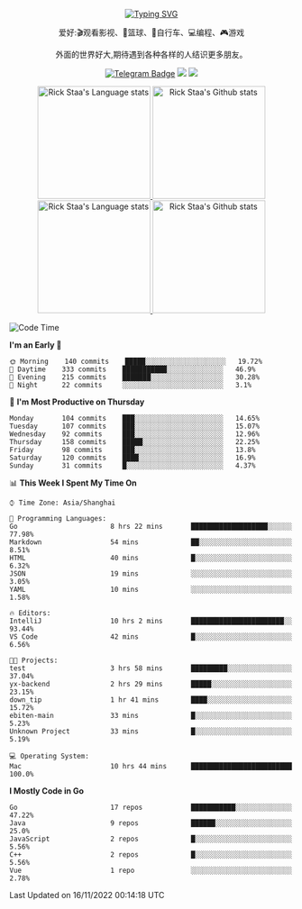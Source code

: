 <div align="center"> 

[![Typing SVG](https://readme-typing-svg.herokuapp.com?size=25&duration=2500&color=eeeeee&vCenter=true&width=200&height=40&lines=Hi+there+%F0%9F%91%8B%F0%9F%8F%BB;I'm+DanBai)](https://git.io/typing-svg)

爱好:🎬观看影视、🏀篮球、🚴自行车、💻编程、🎮游戏

外面的世界好大,期待遇到各种各样的人结识更多朋友。

[![Telegram Badge](https://img.shields.io/badge/-Telegram-blue?style=flat&logo=Telegram&logoColor=white)](https://t.me/danbai9420) 
[![](https://img.shields.io/badge/-Blog-brightgreen?style=flat&logo=Blogger&logoColor=white)](https://p00q.cn)
[![](https://img.shields.io/badge/-Email-red?style=flat&logo=Mail.Ru&logoColor=white)](mailto:danbai@88.com)
</div>

<!-- Light Mode -->
<div align="center"> 
<a href="https://github.com/anuraghazra/github-readme-stats#gh-light-mode-only">
<img height=200 src="https://github-readme-stats-git-master-rstaa-rickstaa.vercel.app/api/top-langs/?username=danbai225&layout=compact&langs_count=10&hide_border=1&role=OWNER,COLLABORATOR#gh-light-mode-only" alt="Rick Staa's Language stats" />
</a>
<a href="https://github.com/anuraghazra/github-readme-stats#gh-light-mode-only">
<img height=200 src="https://github-readme-stats-git-master-rstaa-rickstaa.vercel.app/api?username=danbai225&show_icons=true&count_private=true&line_height=28&hide_border=1&include_all_commits=true&card_width=450&role=OWNER,COLLABORATOR&exclude_repo=github-readme-stats#gh-light-mode-only" alt="Rick Staa's Github stats" />
</a>
</div>

<!-- Dark Mode -->
<div align="center"> 
<a href="https://github.com/anuraghazra/github-readme-stats#gh-dark-mode-only">
<img height=200 src="https://github-readme-stats-git-master-rstaa-rickstaa.vercel.app/api/top-langs/?username=danbai225&layout=compact&langs_count=10&hide_border=1&role=OWNER,COLLABORATOR&theme=github_dark#gh-dark-mode-only" alt="Rick Staa's Language stats" />
</a>
<a href="https://github.com/anuraghazra/github-readme-stats#gh-dark-mode-only">
<img height=200 src="https://github-readme-stats-git-master-rstaa-rickstaa.vercel.app/api?username=danbai225&show_icons=true&count_private=true&line_height=28&hide_border=1&include_all_commits=true&card_width=450&role=OWNER,COLLABORATOR&exclude_repo=github-readme-stats&theme=github_dark#gh-dark-mode-only" alt="Rick Staa's Github stats" />
</a>
</div>

<!--START_SECTION:waka-->
![Code Time](http://img.shields.io/badge/Code%20Time-138%20hrs%2055%20mins-blue)

**I'm an Early 🐤** 

```text
🌞 Morning    140 commits    █████░░░░░░░░░░░░░░░░░░░░   19.72% 
🌆 Daytime    333 commits    ███████████░░░░░░░░░░░░░░   46.9% 
🌃 Evening    215 commits    ███████░░░░░░░░░░░░░░░░░░   30.28% 
🌙 Night      22 commits     ░░░░░░░░░░░░░░░░░░░░░░░░░   3.1%

```
📅 **I'm Most Productive on Thursday** 

```text
Monday       104 commits    ███░░░░░░░░░░░░░░░░░░░░░░   14.65% 
Tuesday      107 commits    ███░░░░░░░░░░░░░░░░░░░░░░   15.07% 
Wednesday    92 commits     ███░░░░░░░░░░░░░░░░░░░░░░   12.96% 
Thursday     158 commits    █████░░░░░░░░░░░░░░░░░░░░   22.25% 
Friday       98 commits     ███░░░░░░░░░░░░░░░░░░░░░░   13.8% 
Saturday     120 commits    ████░░░░░░░░░░░░░░░░░░░░░   16.9% 
Sunday       31 commits     █░░░░░░░░░░░░░░░░░░░░░░░░   4.37%

```


📊 **This Week I Spent My Time On** 

```text
⌚︎ Time Zone: Asia/Shanghai

💬 Programming Languages: 
Go                       8 hrs 22 mins       ███████████████████░░░░░░   77.98% 
Markdown                 54 mins             ██░░░░░░░░░░░░░░░░░░░░░░░   8.51% 
HTML                     40 mins             █░░░░░░░░░░░░░░░░░░░░░░░░   6.32% 
JSON                     19 mins             ░░░░░░░░░░░░░░░░░░░░░░░░░   3.05% 
YAML                     10 mins             ░░░░░░░░░░░░░░░░░░░░░░░░░   1.58%

🔥 Editors: 
IntelliJ                 10 hrs 2 mins       ███████████████████████░░   93.44% 
VS Code                  42 mins             █░░░░░░░░░░░░░░░░░░░░░░░░   6.56%

🐱‍💻 Projects: 
test                     3 hrs 58 mins       █████████░░░░░░░░░░░░░░░░   37.04% 
yx-backend               2 hrs 29 mins       █████░░░░░░░░░░░░░░░░░░░░   23.15% 
down_tip                 1 hr 41 mins        ████░░░░░░░░░░░░░░░░░░░░░   15.72% 
ebiten-main              33 mins             █░░░░░░░░░░░░░░░░░░░░░░░░   5.23% 
Unknown Project          33 mins             █░░░░░░░░░░░░░░░░░░░░░░░░   5.19%

💻 Operating System: 
Mac                      10 hrs 44 mins      █████████████████████████   100.0%

```

**I Mostly Code in Go** 

```text
Go                       17 repos            ███████████░░░░░░░░░░░░░░   47.22% 
Java                     9 repos             ██████░░░░░░░░░░░░░░░░░░░   25.0% 
JavaScript               2 repos             █░░░░░░░░░░░░░░░░░░░░░░░░   5.56% 
C++                      2 repos             █░░░░░░░░░░░░░░░░░░░░░░░░   5.56% 
Vue                      1 repo              ░░░░░░░░░░░░░░░░░░░░░░░░░   2.78%

```



 Last Updated on 16/11/2022 00:14:18 UTC
<!--END_SECTION:waka-->
